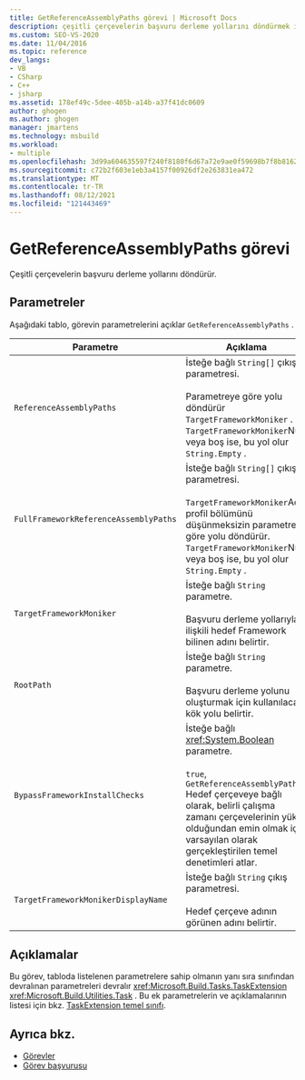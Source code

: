 ```yaml
---
title: GetReferenceAssemblyPaths görevi | Microsoft Docs
description: çeşitli çerçevelerin başvuru derleme yollarını döndürmek için MSBuild GetReferenceAssemblyPaths görevini kullanın.
ms.custom: SEO-VS-2020
ms.date: 11/04/2016
ms.topic: reference
dev_langs:
- VB
- CSharp
- C++
- jsharp
ms.assetid: 178ef49c-5dee-405b-a14b-a37f41dc0609
author: ghogen
ms.author: ghogen
manager: jmartens
ms.technology: msbuild
ms.workload:
- multiple
ms.openlocfilehash: 3d99a604635597f240f8180f6d67a72e9ae0f59698b7f8b816231a341f6160a4
ms.sourcegitcommit: c72b2f603e1eb3a4157f00926df2e263831ea472
ms.translationtype: MT
ms.contentlocale: tr-TR
ms.lasthandoff: 08/12/2021
ms.locfileid: "121443469"
---
```

# <a name="getreferenceassemblypaths-task"></a>GetReferenceAssemblyPaths görevi

Çeşitli çerçevelerin başvuru derleme yollarını döndürür.

## <a name="parameters"></a>Parametreler

 Aşağıdaki tablo, görevin parametrelerini açıklar `GetReferenceAssemblyPaths` .

|Parametre|Açıklama|
|---------------|-----------------|
|`ReferenceAssemblyPaths`|İsteğe bağlı `String[]` çıkış parametresi.<br /><br /> Parametreye göre yolu döndürür `TargetFrameworkMoniker` . `TargetFrameworkMoniker`Null veya boş ise, bu yol olur `String.Empty` .|
|`FullFrameworkReferenceAssemblyPaths`|İsteğe bağlı `String[]` çıkış parametresi.<br /><br /> `TargetFrameworkMoniker`Adın profil bölümünü düşünmeksizin parametreye göre yolu döndürür. `TargetFrameworkMoniker`Null veya boş ise, bu yol olur `String.Empty` .|
|`TargetFrameworkMoniker`|İsteğe bağlı `String` parametre.<br /><br /> Başvuru derleme yollarıyla ilişkili hedef Framework bilinen adını belirtir.|
|`RootPath`|İsteğe bağlı `String` parametre.<br /><br /> Başvuru derleme yolunu oluşturmak için kullanılacak kök yolu belirtir.|
|`BypassFrameworkInstallChecks`|İsteğe bağlı <xref:System.Boolean> parametre.<br /><br /> `true`, `GetReferenceAssemblyPaths` Hedef çerçeveye bağlı olarak, belirli çalışma zamanı çerçevelerinin yüklü olduğundan emin olmak için varsayılan olarak gerçekleştirilen temel denetimleri atlar.|
|`TargetFrameworkMonikerDisplayName`|İsteğe bağlı `String` çıkış parametresi.<br /><br /> Hedef çerçeve adının görünen adını belirtir.|

## <a name="remarks"></a>Açıklamalar

 Bu görev, tabloda listelenen parametrelere sahip olmanın yanı sıra sınıfından devralınan parametreleri devralır <xref:Microsoft.Build.Tasks.TaskExtension> <xref:Microsoft.Build.Utilities.Task> . Bu ek parametrelerin ve açıklamalarının listesi için bkz. [TaskExtension temel sınıfı](../msbuild/taskextension-base-class.md).

## <a name="see-also"></a>Ayrıca bkz.

- [Görevler](../msbuild/msbuild-tasks.md)
- [Görev başvurusu](../msbuild/msbuild-task-reference.md)